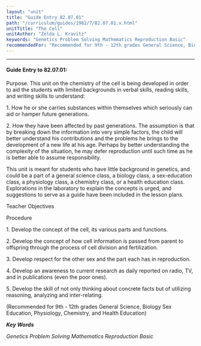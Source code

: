 ```yaml
---
layout: "unit"
title: "Guide Entry 82.07.01"
path: "/curriculum/guides/1982/7/82.07.01.x.html"
unitTitle: "The Cell"
unitAuthor: "Zelda L. Kravitz"
keywords: "Genetics Problem Solving Mathematics Reproduction Basic"
recommendedFor: "Recommended for 9th - 12th grades General Science, Biology Sex Education, Physiology, Chemistry, and Health Education"
---
```

<body>
<hr/>
<h4>
Guide Entry to 82.07.01:
</h4>
Purpose.  This unit on the chemistry of the cell is being developed in order to aid the students with limited backgrounds in verbal skills, reading skills, and writing skills to understand:
<p>
1.  How he or she carries substances within themselves which seriously can aid or hamper future generations.
</p>
<p>
2.  How they have been affected by past generations.  The assumption is that by breaking down the information into very simple factors, the child will better understand his contributions and the problems he brings to the development of a new life at his age.  Perhaps by better understanding the complexity of the situation, he may defer reproduction until such time as he is better able to assume responsibility.
</p>
<p>
This unit is meant for students who have little background in genetics, and could be a part of a general science class, a biology class, a sex-education class, a physiology class, a chemistry class, or a health education class.  Explorations in the laboratory to explain the concepts is urged, and suggestions to serve as a guide have been included in the lesson plans.
</p>
<p>
Teacher Objectives
</p>
<p>
Procedure
</p>
<p>
1.  Develop the concept of the cell, its various parts and functions.
</p>
<p>
2.  Develop the concept of how cell information is passed from parent to offspring through the process of cell division and fertilization.
</p>
<p>
3.  Develop respect for the other sex and the part each has in reproduction.
</p>
<p>
4.  Develop an awareness to current research as daily reported on radio, TV, and in publications (even the poor ones).
</p>
<p>
5.  Develop the skill of not only thinking about concrete facts but of utilizing reasoning, analyzing and inter-relating.
</p>
<p>
(Recommended for 9th - 12th grades General Science, Biology Sex Education, Physiology, Chemistry, and Health Education)
</p>
<p>
<b>
<i>
Key Words
</i>
</b>
<br/>
</p>
<p>
<i>
Genetics Problem Solving Mathematics Reproduction Basic
</i>
</p>
</body>